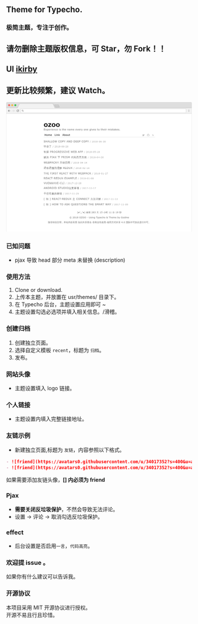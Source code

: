 ## Theme for Typecho.
### 极简主题，专注于创作。
## 请勿删除主题版权信息，可 Star，勿 Fork！！
## UI [ikirby](https://ikirby.me/)
## 更新比较频繁，建议 Watch。
![preView](https://raw.githubusercontent.com/shiyiya/Plain/master/screenshot.png)

### 已知问题

- pjax 导致 head 部分 meta 未替换 (description)

### 使用方法
1. Clone or download.
2. 上传本主题，并放置在 usr/themes/ 目录下。
3. 在 Typecho 后台，主题设置应用即可 ~
4. 主题设置勾选必选项并填入相关信息。/滑稽。

### 创建归档

1. 创建独立页面。
2. 选择自定义模板 ```recent```，标题为 ```归档```。  
3. 发布。

### 网站头像

- 主题设置填入 logo 链接。

### 个人链接

- 主题设置内填入完整链接地址。

### 友链示例

- 新建独立页面,标题为 ```友链```，内容参照以下格式。

```markdown
- ![friend](https://avatars0.githubusercontent.com/u/34017352?s=400&u=a06f4ca3cebd399527f469c9ce1c9d5486b0a406&v=4)[Google](https://Google.com)
- ![friend](https://avatars0.githubusercontent.com/u/34017352?s=400&u=a06f4ca3cebd399527f469c9ce1c9d5486b0a406&v=4)[Godme: 无非是一个不可知的背负](https://www.runtua.cn)
```
如果需要添加友链头像，**[] 内必须为 friend**

### Pjax

- **需要关闭反垃圾保护**，不然会导致无法评论。
- 设置 -> 评论 -> 取消勾选反垃圾保护。

### effect

- 后台设置是否启用```一言```，```代码高亮```。

### 欢迎提 issue 。

如果你有什么建议可以告诉我。

### 开源协议

本项目采用 MIT 开源协议进行授权。  
开源不易且行且珍惜。
